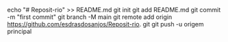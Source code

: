 echo "# Reposit-rio" >> README.md 
git init 
git add README.md 
git commit -m "first commit" 
git branch -M main 
git remote add origin https://github.com/esdrasdosanjos/Reposit-rio. git
 git push -u origem principal
 
